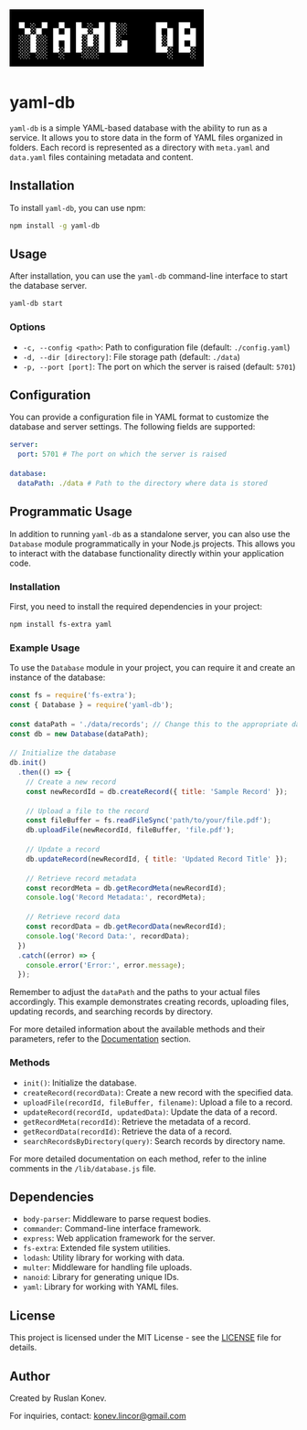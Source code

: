 <h1 style="margin-top: 2rem">
	<img src="./.github/yaml-db.svg" height="100" />
</h1>

# yaml-db

`yaml-db` is a simple YAML-based database with the ability to run as a service. It allows you to store data in the form of YAML files organized in folders. Each record is represented as a directory with `meta.yaml` and `data.yaml` files containing metadata and content.

## Installation

To install `yaml-db`, you can use npm:

```bash
npm install -g yaml-db
```

## Usage

After installation, you can use the `yaml-db` command-line interface to start the database server.

```bash
yaml-db start
```

### Options

- `-c, --config <path>`: Path to configuration file (default: `./config.yaml`)
- `-d, --dir [directory]`: File storage path (default: `./data`)
- `-p, --port [port]`: The port on which the server is raised (default: `5701`)

## Configuration

You can provide a configuration file in YAML format to customize the database and server settings. The following fields are supported:

```yaml
server:
  port: 5701 # The port on which the server is raised

database:
  dataPath: ./data # Path to the directory where data is stored
```


## Programmatic Usage

In addition to running `yaml-db` as a standalone server, you can also use the `Database` module programmatically in your Node.js projects. This allows you to interact with the database functionality directly within your application code.

### Installation

First, you need to install the required dependencies in your project:

```bash
npm install fs-extra yaml
```

### Example Usage

To use the `Database` module in your project, you can require it and create an instance of the database:

```javascript
const fs = require('fs-extra');
const { Database } = require('yaml-db');

const dataPath = './data/records'; // Change this to the appropriate data path
const db = new Database(dataPath);

// Initialize the database
db.init()
  .then(() => {
    // Create a new record
    const newRecordId = db.createRecord({ title: 'Sample Record' });

    // Upload a file to the record
    const fileBuffer = fs.readFileSync('path/to/your/file.pdf');
    db.uploadFile(newRecordId, fileBuffer, 'file.pdf');

    // Update a record
    db.updateRecord(newRecordId, { title: 'Updated Record Title' });

    // Retrieve record metadata
    const recordMeta = db.getRecordMeta(newRecordId);
    console.log('Record Metadata:', recordMeta);

    // Retrieve record data
    const recordData = db.getRecordData(newRecordId);
    console.log('Record Data:', recordData);
  })
  .catch((error) => {
    console.error('Error:', error.message);
  });
```

Remember to adjust the `dataPath` and the paths to your actual files accordingly. This example demonstrates creating records, uploading files, updating records, and searching records by directory.

For more detailed information about the available methods and their parameters, refer to the [Documentation](#methods) section.

### Methods

- `init()`: Initialize the database.
- `createRecord(recordData)`: Create a new record with the specified data.
- `uploadFile(recordId, fileBuffer, filename)`: Upload a file to a record.
- `updateRecord(recordId, updatedData)`: Update the data of a record.
- `getRecordMeta(recordId)`: Retrieve the metadata of a record.
- `getRecordData(recordId)`: Retrieve the data of a record.
- `searchRecordsByDirectory(query)`: Search records by directory name.

For more detailed documentation on each method, refer to the inline comments in the `/lib/database.js` file.


## Dependencies

- `body-parser`: Middleware to parse request bodies.
- `commander`: Command-line interface framework.
- `express`: Web application framework for the server.
- `fs-extra`: Extended file system utilities.
- `lodash`: Utility library for working with data.
- `multer`: Middleware for handling file uploads.
- `nanoid`: Library for generating unique IDs.
- `yaml`: Library for working with YAML files.

## License

This project is licensed under the MIT License - see the [LICENSE](LICENSE) file for details.

## Author

Created by Ruslan Konev.

For inquiries, contact: konev.lincor@gmail.com
